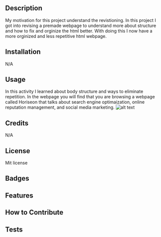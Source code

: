 ## Description

My motivation for this project understand the revistioning.
In this project I got into revising a premade webpage to understand more about structure and how to fix and orginize the html better.
With doing this I now have a more orginized and less repetitive html webpage.

## Installation

N/A

## Usage

In this activity I learned about body structure and ways to eliminate repetition. In the webpage you will find that you are browsing a webpage called Horiseon that talks about search engine optimaization, online reputation management, and social media marketing. 
![alt text]()

## Credits

N/A

## License

Mit license

## Badges


## Features



## How to Contribute


## Tests

